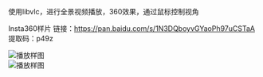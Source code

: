 使用libvlc，进行全景视频播放，360效果，通过鼠标控制视角


Insta360样片
链接：https://pan.baidu.com/s/1N3DQboyvGYaoPh97uCSTaA 
提取码：p49z 


![播放样图](https://raw.githubusercontent.com/itisyang/panovideoplayer/master/Snipaste_2020-07-03_20-05-12.jpg)  
![播放样图](https://raw.githubusercontent.com/itisyang/panovideoplayer/master/Snipaste_2020-07-03_20-05-40.jpg)